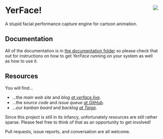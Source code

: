<img align="right" style="max-height:15rem;" src="doc/images/yer-face-logo.jpg" />YerFace!
========
A stupid facial performance capture engine for cartoon animation.

Documentation
-------------

All of the documentation is in [the documentation folder](doc/) so please check that out for instructions on how to get _YerFace_ running on your system as well as how to use it.

Resources
---------

You will find...
- ...the _main web site_ and _blog [at yerface.live](http://yerface.live/)_.
- ...the _source code_ and _issue queue [at GitHub](https://github.com/markleybros/yer-face)_.
- ...our _kanban board_ and _backlog [at Taiga](https://tree.taiga.io/project/markleybros-yerface/)_.

Since this project is still in its infancy, unfortunately resources are still rather sparse. Please feel free to think of that as an opportunity to get involved!

Pull requests, issue reports, and conversation are all welcome.
